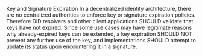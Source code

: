 Key and Signature Expiration In a decentralized identity architecture, there
are no centralized authorities to enforce key or signature expiration
policies. Therefore DID resolvers and other client applications SHOULD
validate that keys have not expired. Since some use cases may have legitimate
reasons why already-expired keys can be extended, a key expiration SHOULD NOT
prevent any further use of the key, and implementations SHOULD attempt to
update its status upon encountering it in a signature.



